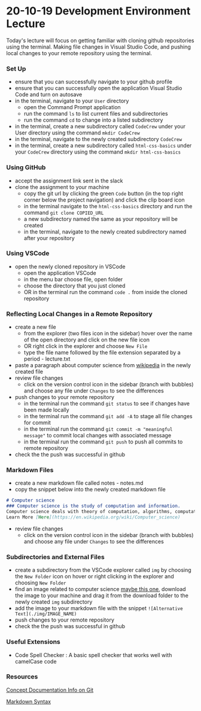 # 20-10-19 Development Environment Lecture

Today's lecture will focus on getting familiar with cloning github repositories using the terminal. Making file changes in Visual Studio Code, and pushing local changes to your remote repository using the terminal. 

### Set Up
- ensure that you can successfully navigate to your github profile
- ensure that you can successfully open the application Visual Studio Code and turn on autosave
- in the terminal, navigate to your `User` directory
    - open the Command Prompt application
    - run the command `ls` to list current files and subdirectories
    - run the command `cd` to change into a listed subdirectory
- in the terminal, create a new subdirectory called `CodeCrew` under your User directory using the command `mkdir CodeCrew`
- in the terminal, navigate to the newly created subdirectory `CodeCrew`
- in the terminal, create a new subdirectory called `html-css-basics` under your `CodeCrew` directory using the command `mkdir html-css-basics`

### Using GitHub
- accept the assignment link sent in the slack
- clone the assignment to your machine
    - copy the git url by clicking the green `Code` button (in the top right corner below the project navigation) and click the clip board icon
    - in the terminal navigate to the `html-css-basics` directory and run the command `git clone COPIED_URL`
    - a new subdirectory named the same as your repository will be created
    - in the terminal, navigate to the newly created subdirectory named after your repository 

### Using VSCode
- open the newly cloned repository in VSCode
    - open the application VSCode
    - in the menu bar choose file, open folder
    - choose the directory that you just cloned
    - OR in the terminal run the command `code .` from inside the cloned repository 

### Reflecting Local Changes in a Remote Repository 
- create a new file
    - from the explorer (two files icon in the sidebar) hover over the name of the open directory and click on the new file icon
    - OR right click in the explorer and choose `New File`
    - type the file name followed by the file extension separated by a period - lecture.txt
- paste a paragraph about computer science from [wikipedia](https://en.wikipedia.org/wiki/Computer_science) in the newly created file
- review file changes
    - click on the version control icon in the sidebar (branch with bubbles) and choose any file under `Changes` to see the differences
- push changes to your remote repository
    - in the terminal run the command `git status` to see if changes have been made locally
    - in the terminal run the command `git add -A` to stage all file changes for commit
    - in the terminal run the command `git commit -m "meaningful message"` to commit local changes with associated message
    - in the terminal run the command `git push` to push all commits to remote repository 
- check the the push was successful in github 

### Markdown Files
- create a new markdown file called notes - notes.md
- copy the snippet below into the newly created markdown file
```md
# Computer science
### Computer science is the study of computation and information.
Computer science deals with theory of computation, algorithms, computational problems, and the design of computer systems hardware, software, and applications.
Learn More [Here](https://en.wikipedia.org/wiki/Computer_science)
```
- review file changes
    - click on the version control icon in the sidebar (branch with bubbles) and choose any file under `Changes` to see the differences

### Subdirectories and External Files
- create a subdirectory from the VSCode explorer called `img` by choosing the `New Folder` icon on hover or right clicking in the explorer and choosing `New Folder`
- find an image related to computer science [maybe this one](https://wp-media.petersons.com/blog/wp-content/uploads/2018/01/26100309/blur-close-up-code-computer-546819.jpg), download the image to your machine and drag it from the download folder to the newly created `img` subdirectory
- add the image to your markdown file with the snippet `![Alternative Text](./img/IMAGE_NAME)`
- push changes to your remote repository
- check the the push was successful in github 

### Useful Extensions
- Code Spell Checker : A basic spell checker that works well with camelCase code

### Resources
[Concept Documentation Info on Git](https://github.com/cs-parttime-2020-fall/part-time-program-syllabus/blob/master/overview.md#version-control) 

[Markdown Syntax](https://www.markdownguide.org/basic-syntax/)
